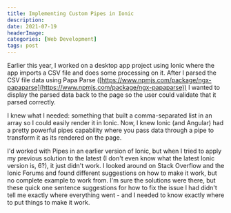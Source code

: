 ```yaml
---
title: Implementing Custom Pipes in Ionic
description: 
date: 2021-07-19
headerImage: 
categories: [Web Development]
tags: post
---
```


Earlier this year, I worked on a desktop app project using Ionic where the app imports a CSV file and does some processing on it. After I parsed the CSV file data using Papa Parse ([https://www.npmjs.com/package/ngx-papaparse](https://www.npmjs.com/package/ngx-papaparse)) I wanted to display the parsed data back to the page so the user could validate that it parsed correctly.

I knew what I needed: something that built a comma-separated list in an array so I could easily render it in Ionic. Now, I knew Ionic (and Angular) had a pretty powerful pipes capability where you pass data through a pipe to transform it as its rendered on the page.

I'd worked with Pipes in an earlier version of Ionic, but when I tried to apply my previous solution to the latest (I don't even know what the latest Ionic version is, 6?), it just didn't work. I looked around on Stack Overflow and the Ionic Forums and found different suggestions on how to make it work, but no complete example to work from. I'm sure the solutions were there, but these quick one sentence suggestions for how to fix the issue I had didn't tell me exactly where everything went - and I needed to know exactly where to put things to make it work.